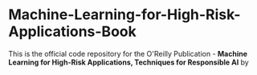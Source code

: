 # Machine-Learning-for-High-Risk-Applications-Book

This is the official code repository for the O'Reilly Publication - **Machine Learning for High-Risk Applications, Techniques for Responsible AI**
by 
